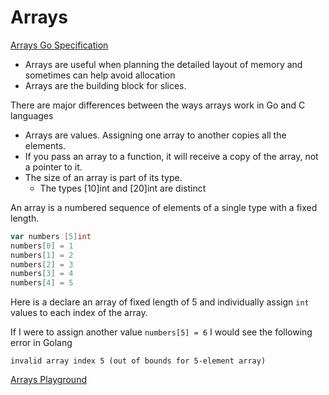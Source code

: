 # Arrays

[Arrays Go Specification](https://golang.org/ref/spec#Array_types)

* Arrays are useful when planning the detailed layout of memory and sometimes can help avoid allocation
* Arrays are the building block for slices.

There are major differences between the ways arrays work in Go and C languages
* Arrays are values. Assigning one array to another copies all the elements.
* If you pass an array to a function, it will receive a copy of the array, not a pointer to it.
* The size of an array is part of its type.
    * The types [10]int and [20]int are distinct

An array is a numbered sequence of elements of a single type with a fixed length.

```go
var numbers [5]int
numbers[0] = 1
numbers[1] = 2
numbers[2] = 3
numbers[3] = 4
numbers[4] = 5
```

Here is a declare an array of fixed length of 5 and individually assign `int` values to each index of the array.

If I were to assign another value `numbers[5] = 6` I would see the following error in Golang

`invalid array index 5 (out of bounds for 5-element array)`

[Arrays Playground](https://play.golang.org/p/a5nTP6ZI_R)
